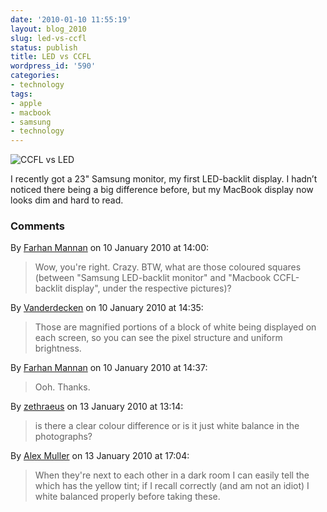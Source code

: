 ```yaml
---
date: '2010-01-10 11:55:19'
layout: blog_2010
slug: led-vs-ccfl
status: publish
title: LED vs CCFL
wordpress_id: '590'
categories:
- technology
tags:
- apple
- macbook
- samsung
- technology
---
```


![CCFL vs LED](http://alexmuller.s3.amazonaws.com/static/blog/2010-01-10-ccfl-vs-led.png)

I recently got a 23" Samsung monitor, my first LED-backlit display. I hadn’t
noticed there being a big difference before, but my MacBook display now looks
dim and hard to read.

### Comments ###

By [Farhan Mannan](http://disinformatics.com) on 10 January 2010 at 14:00:

> Wow, you're right. Crazy. BTW, what are those coloured squares (between "Samsung
> LED-backlit monitor" and "Macbook CCFL-backlit display", under the respective
> pictures)?

By [Vanderdecken](http://twitter.com/Vanderdecken) on 10 January 2010 at 14:35:

> Those are magnified portions of a block of white being displayed on each screen,
> so you can see the pixel structure and uniform brightness.

By [Farhan Mannan](http://disinformatics.com) on 10 January 2010 at 14:37:

> Ooh. Thanks.

By [zethraeus](http://zethrae.us) on 13 January 2010 at 13:14:

> is there a clear colour difference or is it just white balance in the
> photographs?

By [Alex Muller](http://alex.mullr.net/blog/) on 13 January 2010 at 17:04:

> When they're next to each other in a dark room I can easily tell the which has
> the yellow tint; if I recall correctly (and am not an idiot) I white balanced
> properly before taking these.
